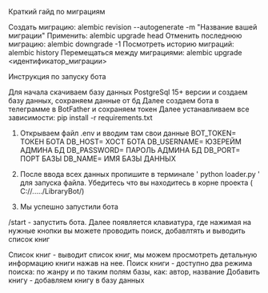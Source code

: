 Краткий гайд по миграциям

Создать миграцию: alembic revision --autogenerate -m "Название вашей миграции"
Применить: alembic upgrade head
Отменить последнюю миграцию: alembic downgrade -1
Посмотреть историю миграций: alembic history
Перемещаться между миграциями: alembic upgrade <идентификатор_миграции>


Инструкция по запуску бота

Для начала скачиваем базу данных PostgreSql 15+ версии и создаем базу данных, сохраняем данные от бд
Далее создаем бота в телеграмме в BotFather и сохраняем токен 
Далее устанавливаем все зависимости: pip install -r requirements.txt

1) Открываем файл .env и вводим там свои данные
BOT_TOKEN= ТОКЕН БОТА
DB_HOST= ХОСТ БОТА
DB_USERNAME= ЮЗЕРЕЙМ АДМИНА БД
DB_PASSWORD= ПАРОЛЬ АДМИНА БД
DB_PORT= ПОРТ БАЗЫ
DB_NAME= ИМЯ БАЗЫ ДАННЫХ

2) После ввода всех данных пропишите в терминале ' python loader.py ' для запуска файла. Убедитесь что вы находитесь в корне проекта ( C://...../LibraryBot/)

3) Мы успешно запустили бота


/start - запустить бота. Далее появляется клавиатура, где нажимая на нужные кнопки вы можете проводить поиск, добавлтять и выводить список книг

Список книг - выводит список книг, мы можем просмотреть детальную информацию книги нажав на нее. 
Поиск книги - доступно два режима поиска: по жанру и по таким полям базы, как: автор, название
Добавить книгу - добавляем книгу в базу данных

